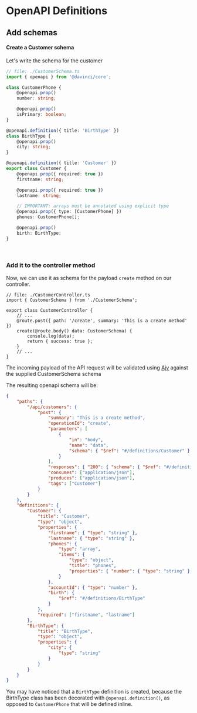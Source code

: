 # OpenAPI Definitions

## Add schemas

#### Create a Customer schema

Let's write the schema for the customer

```typescript
// file: ./CustomerSchema.ts
import { openapi } from '@davinci/core';

class CustomerPhone {
	@openapi.prop()
	number: string;

	@openapi.prop()
	isPrimary: boolean;
}

@openapi.definition({ title: 'BirthType' })
class BirthType {
	@openapi.prop()
	city: string;
}

@openapi.definition({ title: 'Customer' })
export class Customer {
	@openapi.prop({ required: true })
	firstname: string;

	@openapi.prop({ required: true })
	lastname: string;

	// IMPORTANT: arrays must be annotated using explicit type
	@openapi.prop({ type: [CustomerPhone] })
	phones: CustomerPhone[];

	@openapi.prop()
	birth: BirthType;
}
```

<br/>

### Add it to the controller method

Now, we can use it as schema for the payload `create` method on our controller.

```typescript{6}
// file: ./CustomerController.ts
import { CustomerSchema } from './CustomerSchema';

export class CustomerController {
	// ...
	@route.post({ path: '/create', summary: 'This is a create method' })
	create(@route.body() data: CustomerSchema) {
		console.log(data);
		return { success: true };
	}
	// ...
}
```

The incoming payload of the API request will be validated using [Ajv](https://github.com/epoberezkin/ajv)
against the supplied CustomerSchema schema

The resulting openapi schema will be:

```json
{
	"paths": {
		"/api/customers": {
			"post": {
				"summary": "This is a create method",
				"operationId": "create",
				"parameters": [
					{
						"in": "body",
						"name": "data",
						"schema": { "$ref": "#/definitions/Customer" }
					}
				],
				"responses": { "200": { "schema": { "$ref": "#/definitions/Customer" } } },
				"consumes": ["application/json"],
				"produces": ["application/json"],
				"tags": ["Customer"]
			}
		}
	},
	"definitions": {
		"Customer": {
			"title": "Customer",
			"type": "object",
			"properties": {
				"firstname": { "type": "string" },
				"lastname": { "type": "string" },
				"phones": {
					"type": "array",
					"items": {
						"type": "object",
						"title": "phones",
						"properties": { "number": { "type": "string" }, "isPrimary": { "type": "boolean" } }
					}
				},
				"accountId": { "type": "number" },
				"birth": {
					"$ref": "#/definitions/BirthType"
				}
			},
			"required": ["firstname", "lastname"]
		},
		"BirthType": {
			"title": "BirthType",
			"type": "object",
			"properties": {
				"city": {
					"type": "string"
				}
			}
		}
	}
}
```

You may have noticed that a `BirthType` definition is created, because the BirthType class has
been decorated with `@openapi.definition()`, as opposed to `CustomerPhone` that will be defined inline.
